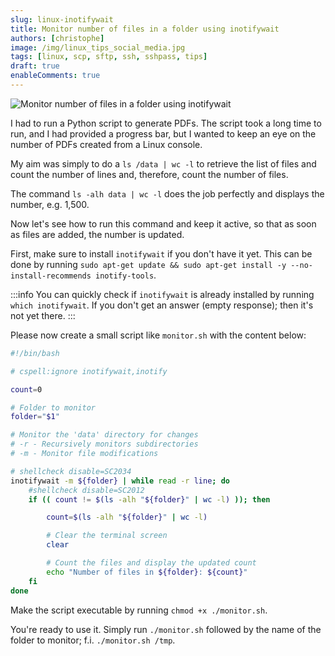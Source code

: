 ```yaml
---
slug: linux-inotifywait
title: Monitor number of files in a folder using inotifywait
authors: [christophe]
image: /img/linux_tips_social_media.jpg
tags: [linux, scp, sftp, ssh, sshpass, tips]
draft: true
enableComments: true
---
```

<!-- cspell:ignore sshpass,ssword -->

![Monitor number of files in a folder using inotifywait](/img/linux_tips_banner.jpg)

I had to run a Python script to generate PDFs. The script took a long time to run, and I had provided a progress bar, but I wanted to keep an eye on the number of PDFs created from a Linux console.

My aim was simply to do a `ls /data | wc -l` to retrieve the list of files and count the number of lines and, therefore, count the number of files.

The command `ls -alh data | wc -l` does the job perfectly and displays the number, e.g. 1,500.

Now let's see how to run this command and keep it active, so that as soon as files are added, the number is updated.

<!-- truncated -->

First, make sure to install `inotifywait` if you don't have it yet. This can be done by running `sudo apt-get update && sudo apt-get install -y --no-install-recommends inotify-tools`.

:::info
You can quickly check if `inotifywait` is already installed by running `which inotifywait`. If you don't get an answer (empty response); then it's not yet there.
:::

Please now create a small script like `monitor.sh` with the content below:

```bash
#!/bin/bash

# cspell:ignore inotifywait,inotify

count=0

# Folder to monitor
folder="$1"

# Monitor the 'data' directory for changes
# -r - Recursively monitors subdirectories
# -m - Monitor file modifications

# shellcheck disable=SC2034
inotifywait -m ${folder} | while read -r line; do
    #shellcheck disable=SC2012
    if (( count != $(ls -alh "${folder}" | wc -l) )); then

        count=$(ls -alh "${folder}" | wc -l)

        # Clear the terminal screen
        clear

        # Count the files and display the updated count
        echo "Number of files in ${folder}: ${count}"
    fi
done
```

Make the script executable by running `chmod +x ./monitor.sh`.

You're ready to use it. Simply run `./monitor.sh` followed by the name of the folder to monitor; f.i. `./monitor.sh /tmp`.



